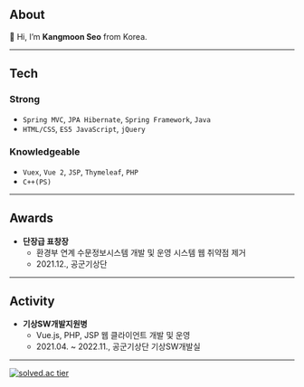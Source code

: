 ## About
👋 Hi, I’m **Kangmoon Seo** from Korea. 

---
## Tech
### Strong
- `Spring MVC`, `JPA Hibernate`, `Spring Framework`, `Java`
- `HTML/CSS`, `ES5 JavaScript`, `jQuery`
  
### Knowledgeable
- `Vuex`, `Vue 2`, `JSP`, `Thymeleaf`, `PHP`
- `C++(PS)`

---
## Awards
- **단장급 표창장**
  - 환경부 연계 수문정보시스템 개발 및 운영 시스템 웹 취약점 제거
  - 2021.12., 공군기상단

---
## Activity
- **기상SW개발지원병**
  - Vue.js, PHP, JSP 웹 클라이언트 개발 및 운영
  - 2021.04. ~ 2022.11., 공군기상단 기상SW개발실
  
--- 
[![solved.ac tier](http://mazassumnida.wtf/api/mini/generate_badge?boj=70002467)](https://solved.ac/70002467)

